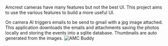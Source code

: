 Amcrest cameras have many features but not the best UI.
This project aims to use the various features to build a more useful UI.

On camera AI triggers emails to be send to gmail with a jpg image attached.
This application downloads the emails and attachments saving the photos locally and storing the events into a sqlite database.
Thumbnails are auto generated from the images.
![AMC Buddy](https://github.com/RyAndrew/amc-buddy/assets/3945391/d507d190-a65f-41fb-aa39-dcbfb6d6831d)
